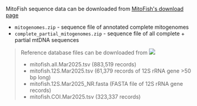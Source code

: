 MitoFish sequence data can be downloaded from [MitoFish's download page](http://mitofish.aori.u-tokyo.ac.jp/download/)

* `mitogenomes.zip` - sequence file of annotated complete mitogenomes
* `complete_partial_mitogenomes.zip` - sequence file of all complete + partial mtDNA sequences

> Reference database files can be downloaded from [<img src=https://zenodo.org/badge/DOI/10.5281/zenodo.15028392.svg>](https://doi.org/10.5281/zenodo.15028392)
> - mitofish.all.Mar2025.tsv (883,519 records)
> - mitofish.12S.Mar2025.tsv (61,379 records of 12S rRNA gene >50 bp long)
> - mitofish.12S.Mar2025_NR.fasta (FASTA file of 12S rRNA gene records)
> - mitofish.COI.Mar2025.tsv (323,337 records)
